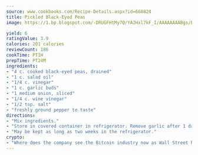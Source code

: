 ```yaml
---
source: www.cookbooks.com/Recipe-Details.aspx?id=668824
title: Pickled Black-Eyed Peas
image: https://1.bp.blogspot.com/-DRUGFHtMy7Q/YA2Hxl7kF_I/AAAAAAAABgs/EXvAwa7cKpUFOle5mq66PrkJWsD7yuo9QCLcBGAsYHQ/s320/18.png

yield: 6
ratingValue: 3.9
calories: 201 calories
reviewCount: 186
cookTime: PT1H
prepTime: PT24M
ingredients:
- "4 c. cooked black-eyed peas, drained"
- "1 c. salad oil"
- "1/4 c. vinegar"
- "1 c. garlic buds"
- "1 medium onion, sliced"
- "1/4 c. wine vinegar"
- "1/2 tsp. salt"
- "freshly ground pepper to taste"
directions:
- "Mix ingredients."
- "Store in covered container in refrigerator. Remove garlic after 1 day."
- "May be kept as long as two weeks in the refrigerator."
crypto:
- "Where does the company see the Bitcoin industry now as Wall Street has begun to embrace it and what was the turning point that legitimatized Bitcoin?"
---
```

